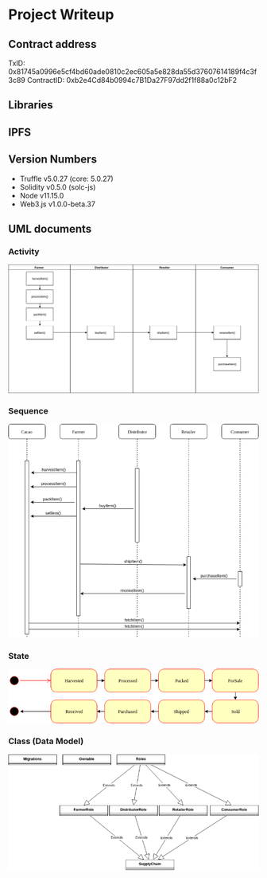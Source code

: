 
# Project Writeup

## Contract address
TxID: 0x81745a0996e5cf4bd60ade0810c2ec605a5e828da55d37607614189f4c3f3c89
ContractID: 0xb2e4Cd84b0994c7B1Da27F97dd2f1f88a0c12bF2
## Libraries
## IPFS
## Version Numbers
- Truffle v5.0.27 (core: 5.0.27)
- Solidity v0.5.0 (solc-js)
- Node v11.15.0
- Web3.js v1.0.0-beta.37

## UML documents

### Activity
![truffle test](images/uml/supply-chain-tracking-activity.png)
### Sequence
![truffle test](images/uml/supply-chain-tracking-sequence.png)
### State
![truffle test](images/uml/supply-chain-tracking-state.png)
### Class (Data Model)
![truffle test](images/uml/supply-chain-tracking-class.png)
